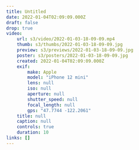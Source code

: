 ```yaml
---
title: Untitled
date: 2022-01-04T02:09:09.000Z
draft: false
drop: true
video:
    url: s3/video/2022-01-03-18-09-09.mp4
    thumb: s3/thumbs/2022-01-03-18-09-09.jpg
    preview: s3/previews/2022-01-03-18-09-09.jpg
    poster: s3/posters/2022-01-03-18-09-09.jpg
    created: 2022-01-04T02:09:09.000Z
    exif:
        make: Apple
        model: "iPhone 12 mini"
        lens: null
        iso: null
        aperture: null
        shutter_speed: null
        focal_length: null
        gps: "47.7744 -122.2061"
    title: null
    caption: null
    controls: true
    duration: 10
links: []
---
```

